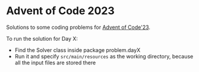 # Advent of Code 2023

Solutions to some coding problems for [Advent of Code'23](https://adventofcode.com/2023).

To run the solution for Day X:

* Find the Solver class inside package problem.dayX
* Run it and specify `src/main/resources` as the working directory, because all the input files are
  stored there